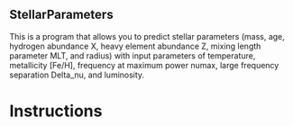 ## StellarParameters
This is a program that allows you to predict stellar parameters (mass, age, hydrogen abundance X, heavy element abundance Z, mixing length parameter MLT, and radius) with input parameters of temperature, metallicity [Fe/H], frequency at maximum power numax, large frequency separation Delta_nu, and luminosity.

# Instructions
